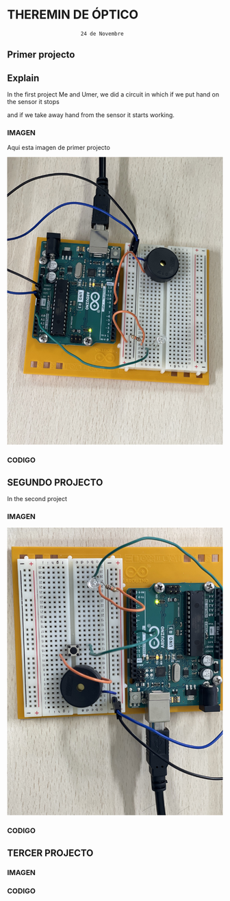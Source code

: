 # THEREMIN DE ÓPTICO
                            24 de Novembre
## Primer projecto

## Explain


In the first project Me and Umer, we did a circuit in which if we put hand on the sensor it stops 

and if we take away hand from the sensor it starts working.

### IMAGEN

Aqui esta imagen de primer projecto

![](https://github.com/Hanzla55/Arduino/blob/main/therminal%202(1).jpg?raw=true)

### CODIGO









## SEGUNDO PROJECTO


In the second project 


### IMAGEN

![](https://github.com/Hanzla55/Arduino/blob/main/therminal%202.jpg?raw=true)




### CODIGO




## TERCER PROJECTO



### IMAGEN




### CODIGO
